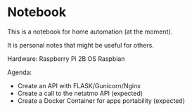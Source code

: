 # Notebook

This is a notebook for home automation (at the moment).

It is personal notes that might be useful for others.

Hardware: Raspberry Pi 2B OS Raspbian

Agenda:
- Create an API with FLASK/Gunicorn/Nginx
- Create a call to the netatmo API (expected)
- Create a Docker Container for apps portability (expected)
